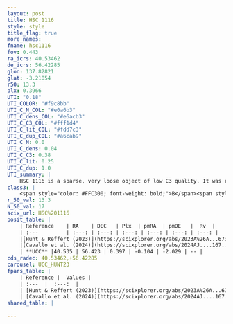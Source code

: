 ```yaml
---
layout: post
title: HSC 1116
style: style
title_flag: true
more_names: 
fname: hsc1116
fov: 0.443
ra_icrs: 40.53462
de_icrs: 56.42285
glon: 137.82821
glat: -3.21054
r50: 13.3
plx: 0.3966
UTI: "0.18"
UTI_COLOR: "#f9c8bb"
UTI_C_N_COL: "#e0a6b3"
UTI_C_dens_COL: "#e6acb3"
UTI_C_C3_COL: "#fff1d4"
UTI_C_lit_COL: "#fdd7c3"
UTI_C_dup_COL: "#a6cab9"
UTI_C_N: 0.0
UTI_C_dens: 0.04
UTI_C_C3: 0.38
UTI_C_lit: 0.25
UTI_C_dup: 1.0
UTI_summary: |
    HSC 1116 is a sparse, very loose object of low C3 quality. It was recently reported in the literature.<br><br><span style="color: #99180f; font-weight: bold;">Warning: </span>contains less than 25 stars with <i>P>0.5</i> estimated.
class3: |
    <span style="color: #FFC300; font-weight: bold;">B</span><span style="color: red; font-weight: bold;">C</span>
r_50_val: 13.3
N_50_val: 17
scix_url: HSC%201116
posit_table: |
    | Reference    | RA    | DEC   | Plx  | pmRA  | pmDE   |  Rv  |
    | :---         | :---: | :---: | :---: | :---: | :---: | :---: |
    |[Hunt & Reffert (2023)](https://scixplorer.org/abs/2023A%26A...673A.114H) | 40.464 | 56.404 | 0.398 | -0.094 | -2.05 | -- |
    |[Cavallo et al. (2024)](https://scixplorer.org/abs/2024AJ....167...12C) | 40.678 | 56.388 | 0.397 | -- | -- | -- |
    | **UCC** |40.535 | 56.423 | 0.397 | -0.104 | -2.029 | -- | 
cds_radec: 40.53462,+56.42285
carousel: UCC_HUNT23
fpars_table: |
    | Reference |  Values |
    | :---  |  :---:  |
    | [Hunt & Reffert (2023)](https://scixplorer.org/abs/2023A%26A...673A.114H) | `AV50=2.118, diffAV50=0.893, MOD50=11.84, logAge50=7.879` |
    | [Cavallo et al. (2024)](https://scixplorer.org/abs/2024AJ....167...12C) | `AV50=2.05, dMod50=12.08, logAge50=7.77, [Fe/H]50=0.02` |
shared_table: |
    
---
```

